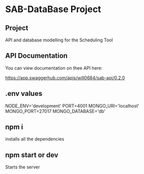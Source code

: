 # SAB-DataBase Project   

## Project

API and database modelling for the Scheduling Tool

## API Documentation

You can view documentation on thee API here:

https://app.swaggerhub.com/apis/will0684/sab-api/0.2.0

## .env values

NODE_ENV='development'
PORT=4001
MONGO_URI='localhost'
MONGO_PORT=27017
MONGO_DATABASE='db'

## npm i

installs all the dependencies

## npm start or dev

Starts the server